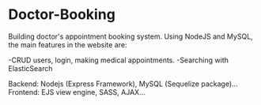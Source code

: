 # Doctor-Booking

Building doctor's appointment booking system. Using NodeJS and MySQL, the main features in the website are:

  -CRUD users, login, making medical appointments.
  -Searching with ElasticSearch



Backend: Nodejs (Express Framework), MySQL (Sequelize package)... Frontend: EJS view engine, SASS, AJAX...
